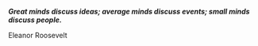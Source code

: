 _**Great minds discuss ideas; average minds discuss events; small minds discuss people.**_

Eleanor Roosevelt